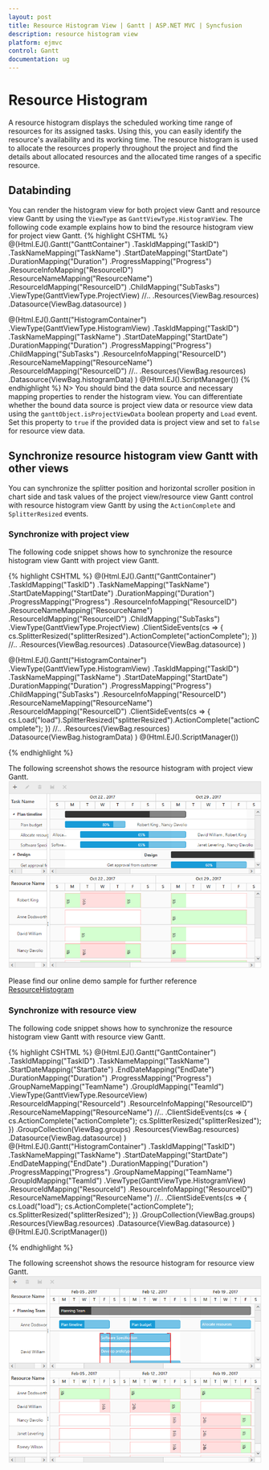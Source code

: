 ```yaml
---
layout: post
title: Resource Histogram View | Gantt | ASP.NET MVC | Syncfusion
description: resource histogram view
platform: ejmvc
control: Gantt
documentation: ug
---
```


# Resource Histogram

A resource histogram displays the scheduled working time range of resources for its assigned tasks. Using this, you can easily identify the resource's availability and its working time. The resource histogram is used to allocate the resources properly throughout the project and find the details about allocated resources and the allocated time ranges of a specific resource.

## Databinding
You can render the histogram view for both project view Gantt and resource view Gantt by using the `ViewType` as `GanttViewType.HistogramView`. 
The following code example explains how to bind the resource histogram view for project view Gantt.
{% highlight CSHTML %}
@(Html.EJ().Gantt("GanttContainer")
    .TaskIdMapping("TaskID")
    .TaskNameMapping("TaskName")
    .StartDateMapping("StartDate")
    .DurationMapping("Duration")
    .ProgressMapping("Progress")
    .ResourceInfoMapping("ResourceID")
    .ResourceNameMapping("ResourceName")
    .ResourceIdMapping("ResourceID")
    .ChildMapping("SubTasks")
    .ViewType(GanttViewType.ProjectView)
    //..
    .Resources(ViewBag.resources)
    .Datasource(ViewBag.datasource)
)

@(Html.EJ().Gantt("HistogramContainer")
    .ViewType(GanttViewType.HistogramView)
    .TaskIdMapping("TaskID")
    .TaskNameMapping("TaskName")
    .StartDateMapping("StartDate")
    .DurationMapping("Duration")
    .ProgressMapping("Progress")
    .ChildMapping("SubTasks")
    .ResourceInfoMapping("ResourceID")
    .ResourceNameMapping("ResourceName")
    .ResourceIdMapping("ResourceID")
    //..
    .Resources(ViewBag.resources)
    .Datasource(ViewBag.histogramData)
)
@(Html.EJ().ScriptManager())
{% endhighlight %}
N> You should bind the data source and necessary mapping properties to render the histogram view. You can differentiate whether the bound data source is project view data or resource view data using the `ganttObject.isProjectViewData` boolean property and `Load` event. Set this property to `true` if the provided data is project view and set to `false` for resource view data.

## Synchronize resource histogram view Gantt with other views

You can synchronize the splitter position and horizontal scroller position in chart side and task values of the project view/resource view Gantt control with resource histogram view Gantt by using the `ActionComplete` and `SplitterResized` events.

### Synchronize with project view

The following code snippet shows how to synchronize the resource histogram view Gantt with project view Gantt.

{% highlight CSHTML %}
@(Html.EJ().Gantt("GanttContainer")
    .TaskIdMapping("TaskID")
    .TaskNameMapping("TaskName")
    .StartDateMapping("StartDate")
    .DurationMapping("Duration")
    .ProgressMapping("Progress")
    .ResourceInfoMapping("ResourceID")
    .ResourceNameMapping("ResourceName")
    .ResourceIdMapping("ResourceID")
    .ChildMapping("SubTasks")
    .ViewType(GanttViewType.ProjectView)
    .ClientSideEvents(cs => {
        cs.SplitterResized("splitterResized").ActionComplete("actionComplete");
    })
    //..
    .Resources(ViewBag.resources)
    .Datasource(ViewBag.datasource)
)

@(Html.EJ().Gantt("HistogramContainer")
    .ViewType(GanttViewType.HistogramView)
    .TaskIdMapping("TaskID")
    .TaskNameMapping("TaskName")
    .StartDateMapping("StartDate")
    .DurationMapping("Duration")
    .ProgressMapping("Progress")
    .ChildMapping("SubTasks")
    .ResourceInfoMapping("ResourceID")
    .ResourceNameMapping("ResourceName")
    .ResourceIdMapping("ResourceID")
    .ClientSideEvents(cs => {
        cs.Load("load").SplitterResized("splitterResized").ActionComplete("actionComplete");
    })
    //..
    .Resources(ViewBag.resources)
    .Datasource(ViewBag.histogramData)
)
@(Html.EJ().ScriptManager())
<script type="text/javascript">
    function load(args) {
        this.isProjectViewData = true;
    }
    function splitterResized(args) {
        if (args.isOnResize == false) return;
        if (this._id == "GanttContainer") {
            $("#HistogramContainer").ejGantt("setSplitterPosition", args.currentSplitterPosition);
        } else if (this._id == "HistogramContainer") {
            $("#GanttContainer").ejGantt("setSplitterPosition", args.currentSplitterPosition);
        }
    }
    function actionComplete(args) {
        if (args.requestType == "scroll" && args.scrollDirection == "horizontal") {
            var scrollLeft = args.scrollLeft;
            if (this._id == "GanttContainer" && !args.isScrollByMethod) {
                $("#HistogramContainer").ejGantt("setChartScrollLeft", scrollLeft);
            } else if (this._id == "HistogramContainer" && !args.isScrollByMethod) {
                $("#GanttContainer").ejGantt("setChartScrollLeft", scrollLeft);
            }
        } else if (args.requestType == "recordUpdate") {
            $("#HistogramContainer").ejGantt("updateHistogramTask", args.data, "update");
            if (args.updatedRecords && args.updatedRecords.length > 0) {
                for (var count = 0; count < args.updatedRecords.length; count++) {
                    $("#HistogramContainer").ejGantt("updateHistogramTask", args.updatedRecords[count], "update");
                }
            }
        } else if (args.requestType == "save" && args.modifiedRecord) {
            $("#HistogramContainer").ejGantt("updateHistogramTask", args.modifiedRecord, "update");
        } else if (args.requestType == "save" && args.addedRecord) {
            $("#HistogramContainer").ejGantt("updateHistogramTask", args.addedRecord, "add");
        } else if (args.requestType == "delete") {
            $("#HistogramContainer").ejGantt("updateHistogramTask", args.data, "delete");
        }
    }
</script>
{% endhighlight %}

The following screenshot shows the resource histogram with project view Gantt.
![](HistogramView_images/HistogramView_1.png)

Please find our online demo sample for further reference
[ResourceHistogram](https://ej2.syncfusion.com/home/aspnetmvc.html#platform)

### Synchronize with resource view
The following code snippet shows how to synchronize the resource histogram view Gantt with resource view Gantt.

{% highlight CSHTML %}
@(Html.EJ().Gantt("GanttContainer")
    .TaskIdMapping("TaskID")
    .TaskNameMapping("TaskName")
    .StartDateMapping("StartDate")
    .EndDateMapping("EndDate")
    .DurationMapping("Duration")
    .ProgressMapping("Progress")
    .GroupNameMapping("TeamName")
    .GroupIdMapping("TeamId")
    .ViewType(GanttViewType.ResourceView)
    .ResourceIdMapping("ResourceId")
    .ResourceInfoMapping("ResourceID")
    .ResourceNameMapping("ResourceName")
    //..
    .ClientSideEvents(cs => {
        cs.ActionComplete("actionComplete");
        cs.SplitterResized("splitterResized");
    })
    .GroupCollection(ViewBag.groups)
    .Resources(ViewBag.resources)
    .Datasource(ViewBag.datasource)
)
@(Html.EJ().Gantt("HistogramContainer")
    .TaskIdMapping("TaskID")
    .TaskNameMapping("TaskName")
    .StartDateMapping("StartDate")
    .EndDateMapping("EndDate")
    .DurationMapping("Duration")
    .ProgressMapping("Progress")
    .GroupNameMapping("TeamName")
    .GroupIdMapping("TeamId")
    .ViewType(GanttViewType.HistogramView)
    .ResourceIdMapping("ResourceId")
    .ResourceInfoMapping("ResourceID")
    .ResourceNameMapping("ResourceName")
    //..
    .ClientSideEvents(cs => {
        cs.Load("load");
        cs.ActionComplete("actionComplete");
        cs.SplitterResized("splitterResized");
    })
    .GroupCollection(ViewBag.groups)
    .Resources(ViewBag.resources)
    .Datasource(ViewBag.datasource)
)
@(Html.EJ().ScriptManager())
<script type="text/javascript">
    function load(args) {
        this.isProjectViewData = false;
    }
    function splitterResized(args) {
        if (args.isOnResize == false) return;
        if (this._id == "GanttContainer") {
            $("#HistogramContainer").ejGantt("setSplitterPosition", args.currentSplitterPosition);
        } else if (this._id == "HistogramContainer") {
            $("#GanttContainer").ejGantt("setSplitterPosition", args.currentSplitterPosition);
        }
    }
    function actionComplete(args) {
        if (args.requestType == "scroll" && args.scrollDirection == "horizontal") {
            var scrollLeft = args.scrollLeft;
            if (this._id == "GanttContainer" && !args.isScrollByMethod) {
                $("#HistogramContainer").ejGantt("setChartScrollLeft", scrollLeft);
            } else if (this._id == "HistogramContainer" && !args.isScrollByMethod) {
                $("#GanttContainer").ejGantt("setChartScrollLeft", scrollLeft);
            }
        }
        //task drag and drop action and edit action
        else if (args.requestType == "save" && args.modifiedRecord || args.requestType == "recordUpdate") {
            var data = args.requestType == "save" ? args.modifiedRecord : args.item ? args.item : args.data;
            $("#HistogramContainer").ejGantt("updateHistogramTask", data, "update");
            //row delete & group delete
            if (args.updatedRecords) {
                for (var i = 0; i < args.updatedRecords.length; i++) {
                    var data = args.updatedRecords[i];
                    $("#HistogramContainer").ejGantt("updateHistogramTask", data, "update");
                }
            }
        }
        //add row
        else if (args.requestType == "save" && args.addedRecord) {
            $("#HistogramContainer").ejGantt("updateHistogramTask", args.addedRecord, "add");
        }
        //task delete
        else if (args.requestType == "delete") {
            $("#HistogramContainer").ejGantt("updateHistogramTask", args.data, "delete");
        }
    }
</script>
{% endhighlight %}

The following screenshot shows the resource histogram for resource view Gantt.
![](HistogramView_images/HistogramView_2.png)
